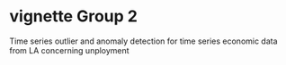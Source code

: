 # vignette Group 2

Time series outlier and anomaly detection for time series economic data from LA concerning unployment
